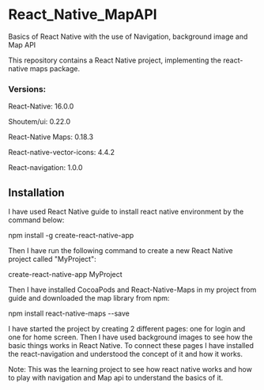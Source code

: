 # React_Native_MapAPI
Basics of React Native with the use of Navigation, background image and Map API


This repository contains a React Native project, implementing the react-native maps package.

### Versions:
React-Native: 16.0.0

Shoutem/ui: 0.22.0

React-Native Maps: 0.18.3

React-native-vector-icons: 4.4.2

React-navigation: 1.0.0

## Installation
I have used React Native guide to install react native environment by the command below:

npm install -g create-react-native-app

Then I have run the following command to create a new React Native project called "MyProject":

create-react-native-app MyProject

Then I have installed CocoaPods and React-Native-Maps in my project from guide and downloaded the map library from npm:

npm install react-native-maps --save

I have started the project by creating 2 different pages: one for login and one for home screen. Then I have used background images to see how the basic things works in React Native. To connect these pages I have installed the react-navigation and understood the concept of it and how it works.

Note: This was the learning project to see how react native works and how to play with navigation and Map api to understand the basics of it.

